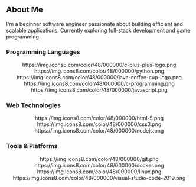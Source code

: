 ## About Me
I'm a beginner software engineer passionate about building efficient and scalable applications. Currently exploring full-stack development and game programming.

### Programming Languages
<div align="center">
https://img.icons8.com/color/48/000000/c-plus-plus-logo.png
https://img.icons8.com/color/48/000000/python.png
https://img.icons8.com/color/48/000000/java-coffee-cup-logo.png
https://img.icons8.com/color/48/000000/c-programming.png
https://img.icons8.com/color/48/000000/javascript.png
</div>

### Web Technologies
<div align="center">
https://img.icons8.com/color/48/000000/html-5.png
https://img.icons8.com/color/48/000000/css3.png
https://img.icons8.com/color/48/000000/nodejs.png
</div>

### Tools & Platforms
<div align="center">
https://img.icons8.com/color/48/000000/git.png
https://img.icons8.com/color/48/000000/docker.png
https://img.icons8.com/color/48/000000/linux.png
https://img.icons8.com/color/48/000000/visual-studio-code-2019.png
</div>
